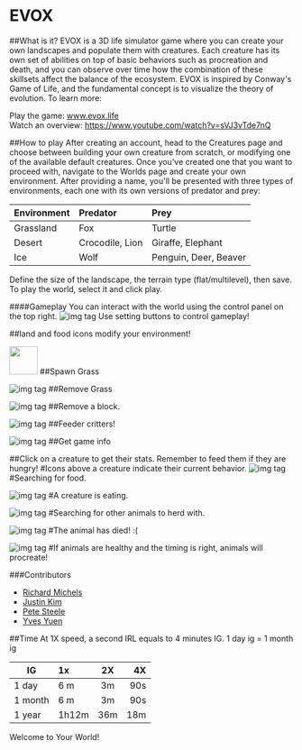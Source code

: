 # EVOX

##What is it?
EVOX is a 3D life simulator game where you can create your own landscapes and populate them with creatures. Each creature has its own set of abilities on top of basic behaviors such as procreation and death, and you can observe over time how the combination of these skillsets affect the balance of the ecosystem. EVOX is inspired by Conway's Game of Life, and the fundamental concept is to visualize the theory of evolution. To learn more:

Play the game: www.evox.life  
Watch an overview: https://www.youtube.com/watch?v=sVJ3vTde7nQ

##How to play
After creating an account, head to the Creatures page and choose between building your own creature from scratch, or modifying one of the available default creatures. Once you've created one that you want to proceed with, navigate to the Worlds page and create your own environment. After providing a name, you'll be presented with three types of environments, each one with its own versions of predator and prey:

|Environment      | Predator            | Prey            |
|--------| :------------- |:-------------|
| Grassland  | Fox     | Turtle |
| Desert | Crocodile, Lion      | Giraffe, Elephant     |
| Ice | Wolf| Penguin, Deer, Beaver    |

Define the size of the landscape, the terrain type (flat/multilevel), then save. To play the world, select it and click play.

####Gameplay
You can interact with the world using the control panel on the top right.
![img tag](server/images/controlpanel.png)
Use setting buttons to control gameplay!

##land and food icons modify your environment!

<img src="server/images/3D-Grass-icon.png" style="width:50px">
##Spawn Grass

![img tag](server/images/3D-Dirt-icon.png)
##Remove Grass


![img tag](server/images/Stone-Hoe-icon.png)
##Remove a block.

![img tag](server/images/chick.png)
##Feeder critters!

![img tag](server/images/info.png)
##Get game info

##Click on a creature to get their stats. Remember to feed them if they are hungry!
#Icons above a creature indicate their current behavior.
![img tag](client/textures/look.png)
#Searching for food.

![img tag](client/textures/eating.png)
#A creature is eating.

![img tag](client/textures/herd.png)
#Searching for other animals to herd with.

![img tag](client/textures/dead.png)
#The animal has died! :(

![img tag](client/textures/love.png)
#If animals are healthy and the timing is right, animals will procreate!

###Contributors
- [Richard Michels](https://github.com/richardalexandermichels)
- [Justin Kim](https://github.com/jkim430)
- [Pete Steele](https://github.com/celanajaya)
- [Yves Yuen](https://github.com/justYves)

##Time
At 1X speed, a second IRL equals to 4 minutes IG.
1 day ig = 1 month ig

|IG      | 1x            | 2X            | 4X    |
|--------| :------------- |:-------------:| -----:|
| 1 day  | 6 m     | 3m | 90s |
| 1 month| 6 m      | 3m     |   90s|
| 1 year| 1h12m| 36m    |    18m |



Welcome to Your World!

